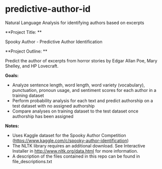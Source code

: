 # predictive-author-id
Natural Language Analysis for identifying authors based on excerpts

**Project Title: ** 

Spooky Author - Predictive Author Identification

**Project Outline: **

Predict the author of excerpts from horror stories by Edgar Allan Poe, Mary Shelley, and HP Lovecraft.

**Goals:**

* Analyze sentence length, word length, word variety (vocabulary), punctuation, pronoun usage, and sentiment scores for each author in a training dataset
* Perform probability analysis for each text and predict authorship on a test dataset with no assigned authorship
* Compare analyses on training dataset to the test dataset once authorship has been assigned

**Notes:**

* Uses Kaggle dataset for the Spooky Author Competition (https://www.kaggle.com/c/spooky-author-identification)
* The NLTK library requires an additional download. See Interactive Installer in <http://www.nltk.org/data.html>  for more information.
* A description of the files contained in this repo can be found in file_descriptions.txt



